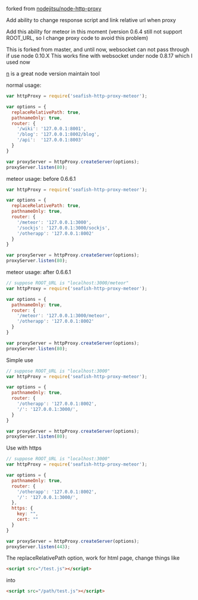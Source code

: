 forked from <a href="https://github.com/nodejitsu/node-http-proxy">nodejitsu/node-http-proxy</a>

Add ability to change response script and link relative url when proxy

Add this ability for meteor in this moment 
(version 0.6.4 still not support ROOT_URL, so I change proxy code to avoid this problem)

This is forked from master, and until now, websocket can not pass through if use node 0.10.X
This works fine with websocket under node 0.8.17 which I used now

<a href="https://github.com/visionmedia/n">n</a> is a great node version maintain tool

normal usage:
```js
var httpProxy = require('seafish-http-proxy-meteor');

var options = {
  replaceRelativePath: true,
  pathnameOnly: true,
  router: {
    '/wiki': '127.0.0.1:8001',
    '/blog': '127.0.0.1:8002/blog',
    '/api':  '127.0.0.1:8003'
  }
}

var proxyServer = httpProxy.createServer(options);
proxyServer.listen(80);
```

meteor usage: before 0.6.6.1
```js
var httpProxy = require('seafish-http-proxy-meteor');

var options = {
  replaceRelativePath: true,
  pathnameOnly: true,
  router: {
    '/meteor': '127.0.0.1:3000',
    '/sockjs': '127.0.0.1:3000/sockjs',
    '/otherapp': '127.0.0.1:8002'
  }
}

var proxyServer = httpProxy.createServer(options);
proxyServer.listen(80);
```

meteor usage: after 0.6.6.1
```js
// suppose ROOT_URL is "localhost:3000/meteor"
var httpProxy = require('seafish-http-proxy-meteor');

var options = {
  pathnameOnly: true,
  router: {
    '/meteor': '127.0.0.1:3000/meteor',
    '/otherapp': '127.0.0.1:8002'
  }
}

var proxyServer = httpProxy.createServer(options);
proxyServer.listen(80);
```

Simple use
```js
// suppose ROOT_URL is "localhost:3000"
var httpProxy = require('seafish-http-proxy-meteor');

var options = {
  pathnameOnly: true,
  router: {
    '/otherapp': '127.0.0.1:8002',
    '/': '127.0.0.1:3000/',
  }
}

var proxyServer = httpProxy.createServer(options);
proxyServer.listen(80);
```

Use with https
```js
// suppose ROOT_URL is "localhost:3000"
var httpProxy = require('seafish-http-proxy-meteor');

var options = {
  pathnameOnly: true,
  router: {
    '/otherapp': '127.0.0.1:8002',
    '/': '127.0.0.1:3000/',
  },
  https: {
    key: "",
    cert: ""
  }
}

var proxyServer = httpProxy.createServer(options);
proxyServer.listen(443);
```

The replaceRelativePath option, work for html page, change things like 
```html
<script src="/test.js"></script>
``` 
into
```html
<script src="/path/test.js"></script>
```
